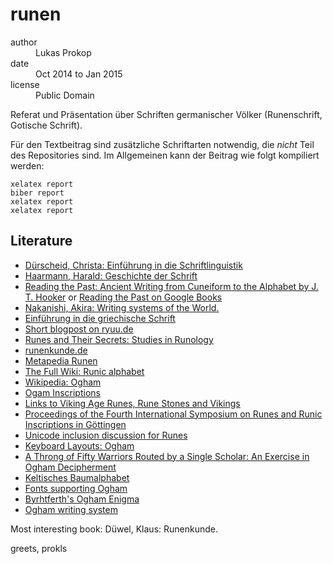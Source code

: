 runen
=====

<dl>
  <dt>author</dt>  <dd>Lukas Prokop</dd>
  <dt>date</dt>    <dd>Oct 2014 to Jan 2015</dd>
  <dt>license</dt> <dd>Public Domain</dd>
</dl>

Referat und Präsentation über Schriften germanischer Völker (Runenschrift, Gotische Schrift).

Für den Textbeitrag sind zusätzliche Schriftarten notwendig, die *nicht* Teil des Repositories sind.
Im Allgemeinen kann der Beitrag wie folgt kompiliert werden:

    xelatex report
    biber report
    xelatex report
    xelatex report

Literature
----------

* [Dürscheid, Christa: Einführung in die Schriftlinguistik](http://books.google.at/books?id=nlgB5G9bJ8IC)
* [Haarmann, Harald: Geschichte der Schrift](http://books.google.at/books?id=tspxtW1RkY0C)
* [Reading the Past: Ancient Writing from Cuneiform to the Alphabet by J. T. Hooker](http://www.jstor.org/discover/10.2307/4308678?uid=3737528&uid=2&uid=4&sid=21104809148937)
  or [Reading the Past on Google Books](http://books.google.at/books?id=9i8L8qxSsM4C)
* [Nakanishi, Akira: Writing systems of the World.](http://books.google.at/books?id=XVCo7lwPZB0C&pg=PA1)
* [Einführung in die griechische Schrift](http://books.google.at/books?id=ewewfcVO4eoC&pg=PA11)
* [Short blogpost on ryuu.de](http://ryuu.de/runenkreis/runenreihen-herkunft-der-runenschrift/)
* [Runes and Their Secrets: Studies in Runology](http://books.google.at/books?id=USIpSluLe10C&pg=PA27)
* [runenkunde.de](http://runenkunde.de/)
* [Metapedia Runen](http://de.metapedia.org/wiki/Runen)
* [The Full Wiki: Runic alphabet](http://www.thefullwiki.org/Runic_alphabet)
* [Wikipedia: Ogham](http://de.wikipedia.org/wiki/Ogham)
* [Ogam Inscriptions](http://titus.uni-frankfurt.de/ogam/frame.htm)
* [Links to Viking Age Runes, Rune Stones and Vikings](http://www.algonet.se/~runesilk/personal/vikings.htm)
* [Proceedings of the Fourth International Symposium on Runes and Runic Inscriptions in Göttingen](http://books.google.at/books?id=KYqsisEVQHEC&pg=PA121)
* [Unicode inclusion discussion for Runes](https://groups.google.com/forum/#!topic/swnet.svenska/Sh8NUXegzKY)
* [Keyboard Layouts: Ogham](http://www.babelstone.co.uk/Keyboards/Ogham.html)
* [A Throng of Fifty Warriors Routed by a Single Scholar: An Exercise in Ogham Decipherment](http://babelstone.blogspot.co.at/2008/05/throng-of-fifty-warriors-routed-by.html)
* [Keltisches Baumalphabet](http://ogham.abhyanga.de/)
* [Fonts supporting Ogham](http://www.babelstone.co.uk/Fonts/Ogham.html)
* [Byrhtferth's Ogham Enigma](http://babelstone.blogspot.co.at/2008/12/byrhtferths-ogham-enigma.html)
* [Ogham writing system](https://en.wikipedia.org/wiki/Ogham)

Most interesting book: Düwel, Klaus: Runenkunde.

greets,
prokls
